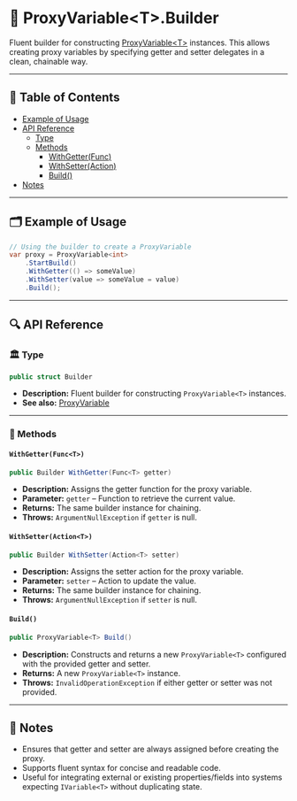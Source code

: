 # 🧩 ProxyVariable\<T>.Builder

Fluent builder for constructing [ProxyVariable\<T>](ProxyVariable.md) instances. This allows creating
proxy variables by specifying getter and setter delegates in a clean, chainable way.

---

## 📑 Table of Contents

- [Example of Usage](#-example-of-usage)
- [API Reference](#-api-reference)
    - [Type](#-type)
    - [Methods](#-methods)
        - [WithGetter(Func<T>)](#withgetterfunct)
        - [WithSetter(Action<T>)](#withsetteractiont)
        - [Build()](#build)
- [Notes](#-notes)

---

## 🗂 Example of Usage

```csharp
// Using the builder to create a ProxyVariable
var proxy = ProxyVariable<int>
    .StartBuild()
    .WithGetter(() => someValue)
    .WithSetter(value => someValue = value)
    .Build();
```

---

## 🔍 API Reference

### 🏛️ Type <div id="-type"></div>

```csharp
public struct Builder
````

- **Description:** Fluent builder for constructing `ProxyVariable<T>` instances.
- **See also:** [ProxyVariable<T>](ProxyVariable.md)

---

### 🏹 Methods

#### `WithGetter(Func<T>)` <div id="withgetterfunct"></div>

```csharp
public Builder WithGetter(Func<T> getter)
````

- **Description:** Assigns the getter function for the proxy variable.
- **Parameter:** `getter` – Function to retrieve the current value.
- **Returns:** The same builder instance for chaining.
- **Throws:** `ArgumentNullException` if `getter` is null.

#### `WithSetter(Action<T>)` <div id="withsetteractiont"></div>

```csharp
public Builder WithSetter(Action<T> setter)
````

- **Description:** Assigns the setter action for the proxy variable.
- **Parameter:** `setter` – Action to update the value.
- **Returns:** The same builder instance for chaining.
- **Throws:** `ArgumentNullException` if `setter` is null.

#### `Build()` <div id="build"></div>

```csharp
public ProxyVariable<T> Build()
````

- **Description:** Constructs and returns a new `ProxyVariable<T>` configured with the
  provided getter and setter.
- **Returns:** A new `ProxyVariable<T>` instance.
- **Throws:** `InvalidOperationException` if either getter or setter was not provided.

---

## 📝 Notes

- Ensures that getter and setter are always assigned before creating the proxy.
- Supports fluent syntax for concise and readable code.
- Useful for integrating external or existing properties/fields into systems expecting
  `IVariable<T>` without duplicating state.

